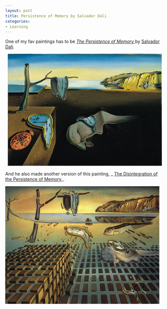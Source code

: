 ```yaml
---
layout: post
title: Persistence of Memory by Salvador Dali
categories:
- Learning
---
```



One of my fav paintings has to be [_The Persistence of Memory_ ](http://en.wikipedia.org/wiki/The_Persistence_of_Memory)by [Salvador Dali](http://en.wikipedia.org/wiki/Salvador_Dal%C3%AD).

  ![](/img/dali1.jpg)

And he also made another version of this painting, _ [The Disintegration of the Persistence of Memory](http://en.wikipedia.org/wiki/The_Disintegration_of_the_Persistence_of_Memory)_.

![](/img/dali2.jpg)
